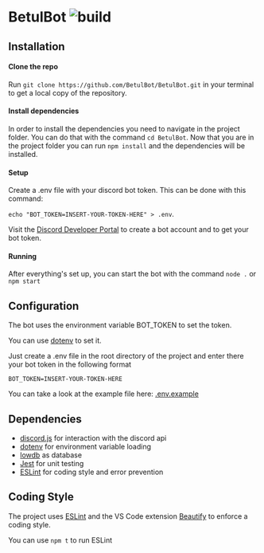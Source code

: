 # BetulBot ![build](https://travis-ci.com/BetulBot/BetulBot.svg?branch=master "Build")

## Installation

#### Clone the repo
Run `git clone https://github.com/BetulBot/BetulBot.git` in your terminal to get a local copy of the repository.

#### Install dependencies
In order to install the dependencies you need to navigate in the project folder.
You can do that with the command `cd BetulBot`. Now that you are in the project folder you can run `npm install` and the dependencies will be installed.

#### Setup
Create a .env file with your discord bot token. This can be done with this command: 

`echo "BOT_TOKEN=INSERT-YOUR-TOKEN-HERE" > .env`. 

Visit the [Discord Developer Portal](https://discordapp.com/developers/applications/) to create a bot account and to get your bot token.

#### Running
After everything's set up, you can start the bot with the command `node .` or `npm start`

## Configuration

The bot uses the environment variable BOT_TOKEN to set the token.

You can use [dotenv](https://github.com/motdotla/dotenv) to set it.

Just create a .env file in the root directory of the project and enter there your bot token in the following format
```
BOT_TOKEN=INSERT-YOUR-TOKEN-HERE
```
You can take a look at the example file here: [.env.example](https://github.com/BetulBot/BetulBot/blob/master/.env.example)

## Dependencies

- [discord.js](https://github.com/discordjs/discord.js/) for interaction with the discord api
- [dotenv](https://github.com/motdotla/dotenv) for environment variable loading
- [lowdb](https://github.com/typicode/lowdb) as database
- [Jest](https://github.com/facebook/jest) for unit testing
- [ESLint](https://github.com/eslint/eslint) for coding style and error prevention

## Coding Style
The project uses [ESLint](https://github.com/eslint/eslint) and the VS Code extension [Beautify](https://marketplace.visualstudio.com/items?itemName=HookyQR.beautify) to enforce a coding style.

You can use `npm t` to run ESLint

